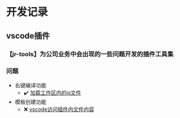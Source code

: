 <!--
 * @Author: kangrun.shao kangrun.shao@ly.com
 * @Date: 2023-01-18
 * @LastEditors: kangrun.shao kangrun.shao@ly.com
 * @LastEditTime: 2023-01-18
 * @Description: 
-->
# 开发记录

## vscode插件
### 【jr-tools】为公司业务中会出现的一些问题开发的插件工具集

### 问题
- 右键编译功能
	- ✔️ [加载工作区内的js文件](https://github.com/shaokr/development-record/issues/1) 
- 模板创建功能
	- ❌ [vscode访问插件内文件内容](https://github.com/shaokr/development-record/issues/2)
